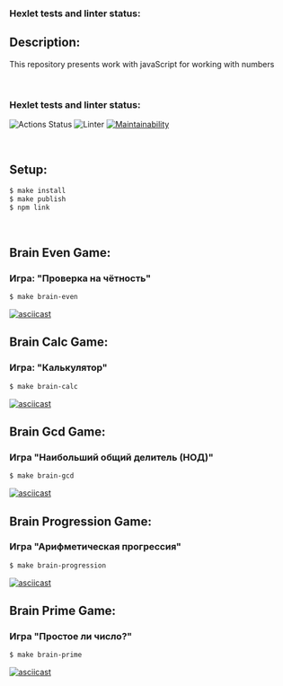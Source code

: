 ### Hexlet tests and linter status:
## Description:
This repository presents work with javaScript for working with numbers

<br>

### Hexlet tests and linter status:
![Actions Status](https://github.com/Brelock/frontend-project-lvl1/workflows/hexlet-check/badge.svg)
![Linter](https://github.com/Brelock/frontend-project-lvl1/workflows/Linter/badge.svg)
[![Maintainability](https://api.codeclimate.com/v1/badges/a99a88d28ad37a79dbf6/maintainability)](https://codeclimate.com/github/codeclimate/codeclimate/maintainability)

<br>

## Setup:

```sh
$ make install
$ make publish
$ npm link
```
<br>

## Brain Even Game:
### Игра: "Проверка на чётность"
```sh
$ make brain-even
```
[![asciicast](https://asciinema.org/a/6T74n5S7ceGMbtbOIS5GXJXWd.svg)](https://asciinema.org/a/6T74n5S7ceGMbtbOIS5GXJXWd)

## Brain Calc Game:
### Игра: "Калькулятор"
```sh
$ make brain-calc
```
[![asciicast](https://asciinema.org/a/iJnY7dOVqB8G2szupkgWrWwWk.svg)](https://asciinema.org/a/iJnY7dOVqB8G2szupkgWrWwWk)

## Brain Gcd Game:
### Игра "Наибольший общий делитель (НОД)"
```sh
$ make brain-gcd
```
[![asciicast](https://asciinema.org/a/mVjwi34zqcRIuE4DqQNcJp6MS.svg)](https://asciinema.org/a/mVjwi34zqcRIuE4DqQNcJp6MS)

## Brain Progression Game:
### Игра "Арифметическая прогрессия"
```sh
$ make brain-progression
```
[![asciicast](https://asciinema.org/a/bQu2HVqF1Qnzxw6aCnWgATJXJ.svg)](https://asciinema.org/a/bQu2HVqF1Qnzxw6aCnWgATJXJ)

## Brain Prime Game:
### Игра "Простое ли число?"
```sh
$ make brain-prime
```
[![asciicast](https://asciinema.org/a/N0ZNQ9GW84qaBEER0qkhhUv1Y.svg)](https://asciinema.org/a/N0ZNQ9GW84qaBEER0qkhhUv1Y)